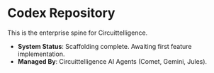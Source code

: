 # Codex Repository
This is the enterprise spine for Circuittelligence.
- **System Status**: Scaffolding complete. Awaiting first feature implementation.
- **Managed By**: Circuittelligence AI Agents (Comet, Gemini, Jules).
